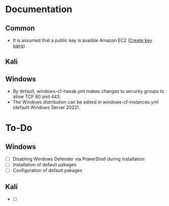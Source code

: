 # Documentation

## Common
- It is assumed that a public key is avalible Amazon EC2 ([Create key pairs](https://docs.aws.amazon.com/AWSEC2/latest/UserGuide/create-key-pairs.html#create-key-pair-cloudformation)).

## Kali

## Windows

- By default, windows-cf-tweak.yml makes changes to security groups to allow TCP 80 and 443.
- The Windows distribution can be edited in windows-cf-instances.yml (default Windows Server 2022).

# To-Do

## Windows
- [ ] Disabling Windows Defender via PowerShell during installation
- [ ] Installation of default pakages
- [ ] Configuration of default pakages

## Kali
- [ ] 
